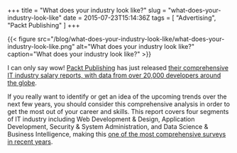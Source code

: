 +++
title = "What does your industry look like?"
slug = "what-does-your-industry-look-like"
date = 2015-07-23T15:14:36Z
tags = [ "Advertising", "Packt Publishing" ]
+++

{{< figure src="/blog/what-does-your-industry-look-like/what-does-your-industry-look-like.png" alt="What does your industry look like?" caption="What does your industry look like?" >}}

I can only say wow! [Packt Publishing](https://www.packtpub.com/) has just released [their comprehensive IT industry salary reports, with data from over 20,000 developers around the globe](http://bit.ly/1TSIsRq).

If you really want to identify or get an idea of the upcoming trends over the next few years, you should consider this comprehensive analysis in order to get the most out of your career and skills. This report covers four segments of IT industry including Web Development & Design, Application Development, Security & System Administration, and Data Science & Business Intelligence, making this [one of the most comprehensive surveys in recent years](http://bit.ly/1TSIsRq).

<!--more-->

